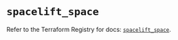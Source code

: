 # `spacelift_space`

Refer to the Terraform Registry for docs: [`spacelift_space`](https://registry.terraform.io/providers/spacelift-io/spacelift/1.27.0/docs/resources/space).
